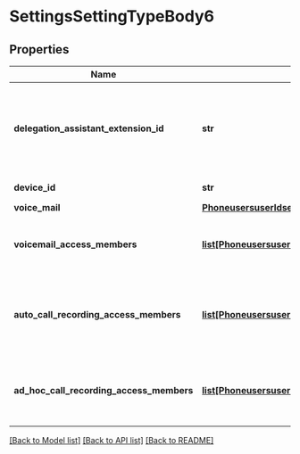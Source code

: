 # SettingsSettingTypeBody6

## Properties
Name | Type | Description | Notes
------------ | ------------- | ------------- | -------------
**delegation_assistant_extension_id** | **str** | The extension ID of the delegation assistant: &#x60;user&#x60; or &#x60;common area&#x60;. | [optional] 
**device_id** | **str** | The device ID. | [optional] 
**voice_mail** | [**PhoneusersuserIdsettingssettingTypeVoiceMail**](PhoneusersuserIdsettingssettingTypeVoiceMail.md) |  | [optional] 
**voicemail_access_members** | [**list[PhoneusersuserIdPolicyVoicemailAccessMembers]**](PhoneusersuserIdPolicyVoicemailAccessMembers.md) | The shared voicemail access member list. | [optional] 
**auto_call_recording_access_members** | [**list[PhoneusersuserIdsettingssettingTypeAutoCallRecordingAccessMembers]**](PhoneusersuserIdsettingssettingTypeAutoCallRecordingAccessMembers.md) | The shared automatic call recording access member list. | [optional] 
**ad_hoc_call_recording_access_members** | [**list[PhoneusersuserIdsettingssettingTypeAutoCallRecordingAccessMembers]**](PhoneusersuserIdsettingssettingTypeAutoCallRecordingAccessMembers.md) | The shared ad hoc call recording access member list. | [optional] 

[[Back to Model list]](../README.md#documentation-for-models) [[Back to API list]](../README.md#documentation-for-api-endpoints) [[Back to README]](../README.md)


